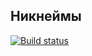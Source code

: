 ## Никнеймы

[![Build status](https://ci.appveyor.com/api/projects/status/waqn0jfxvx4ag06f?svg=true)](https://ci.appveyor.com/project/YulyaMart/ajs-homeworks-regex)
